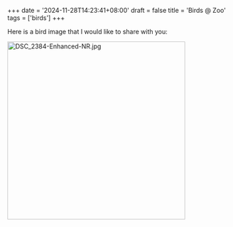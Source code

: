 +++
date = '2024-11-28T14:23:41+08:00'
draft = false
title = 'Birds @ Zoo'
tags = ['birds']
+++

Here is a bird image that I would like to share with you:

<img src="https://s2.loli.net/2024/11/28/aAv79WVPD8nBHIQ.jpg" alt="DSC_2384-Enhanced-NR.jpg" width="400" height="auto">